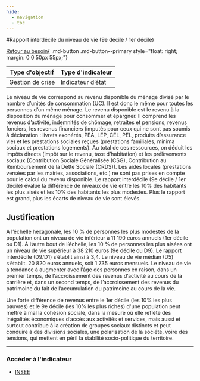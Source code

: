 ```yaml
---
hide:
  - navigation
  - toc
---
```


#Rapport interdécile du niveau de vie (9e décile / 1er décile) 

[Retour au besoin](https://konsilion.github.io/diag360/pages/besoins/be2){ .md-button .md-button--primary style="float: right; margin: 0 0 50px 55px;"}

|Type d'objectif|Type d'indicateur|
|--|--|
|Gestion de crise|Indicateur d’état|

Le  niveau  de  vie  correspond  au  revenu  disponible  du  ménage  divisé  par  le  nombre d’unités de consommation (UC). Il est donc le même pour toutes les personnes d’un même ménage. 
Le  revenu  disponible  est  le  revenu  à  la  disposition  du  ménage  pour  consommer  et épargner.  Il  comprend  les  revenus  d’activité,  indemnités  de  chômage,  retraites  et pensions, revenus fonciers, les revenus financiers (imputés pour ceux qui ne sont pas soumis à déclaration : livrets exonérés, PEA, LEP, CEL, PEL, produits d’assurance vie) et les  prestations  sociales  reçues  (prestations  familiales,  minima  sociaux  et  prestations logements).  Au  total  de  ces  ressources,  on  déduit  les  impôts  directs  (impôt  sur  le revenu,  taxe  d’habitation)  et  les  prélèvements  sociaux  (Contribution  Sociale Généralisée  (CSG),  Contribution  au  Remboursement  de  la  Dette  Sociale (CRDS)). Les aides locales (prestations versées par les mairies, associations, etc.) ne sont pas prises en compte pour le calcul du revenu disponible. 
Le  rapport  interdécile  (9e  décile  /  1er  décile)  évalue  la  différence  de  niveaux  de  vie entre les 10% des habitants les plus aisés et les 10% des habitants les plus modestes. 
Plus le rapport est grand, plus les écarts de niveau de vie sont élevés.  

                                                               


## Justification

A l’échelle hexagonale, les 10 % de personnes les plus modestes de la population ont un niveau de vie inférieur à 11 190 euros annuels (1er décile ou D1). À l’autre bout de l’échelle, les 10 % de personnes les plus aisées ont un niveau de vie supérieur à 38 210 euros  (9e  décile ou D9). Le rapport interdécile (D9/D1) s’établit ainsi à 3,4. Le niveau de vie médian (D5) s’établit. 20 820 euros annuels, soit 1 735 euros mensuels. Le niveau de vie a tendance à augmenter avec l’âge des personnes en raison, dans un premier  temps,  de  l’accroissement  des  revenus  d’activité  au  cours  de  la  carrière  et, dans  un  second  temps,  de  l’accroissement  des  revenus  du  patrimoine  du  fait  de l’accumulation du patrimoine au cours de la vie. 
 
Une forte différence de revenus entre le 1er décile (les 10% les plus pauvres) et le 9e décile (les 10% les plus riches) d'une population peut mettre à mal la cohésion sociale, dans  la  mesure  où  elle  reflète  des  inégalités  économiques  d’accès  aux  activités  et services,  mais  aussi et surtout contribue à la création de groupes sociaux distincts et peut  conduire  à  des  divisions  sociales,  une  polarisation  de  la  société,  voire  des tensions, qui mettent en péril la stabilité socio-politique du territoire. 
 

---

### Accéder à l'indicateur

- [INSEE](https://statistiques-locales.insee.fr/#c=indicator&i=filosofi.rd&s=2021&t=A01&view=map4)